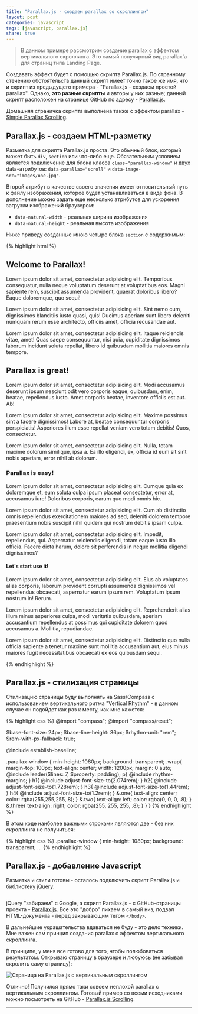 ```yaml
---
title: "Parallax.js - создаем parallax со скроллингом"
layout: post
categories: javascript
tags: [javascript, parallax.js]
share: true
---
```


> В данном примере рассмотрим создание parallax с эффектом вертикального скроллинга. Это самый популярный вид parallax'а для страниц типа Landing Page.

Создавать эффект будет с помощью скрипта Parallax.js. По странному стечению обстоятельств данный скрипт имеет точно такое же имя, что и скрипт из предыдущего примера - "Parallax.js - создаем простой parallax". Однако, **это разные скрипты** и авторы у них разные; данный скрипт расположен на странице GitHub по адресу - [Parallax.js][1].

Домашняя страничка скрипта выполнена также с эффектом parallax - [Simple Parallax Scrolling][2].

## Parallax.js - создаем HTML-разметку

Разметка для скрипта Parallax.js проста. Это обычный блок, который может быть `div`, `section` или что-либо еще. Обязательным условием является подключение для блока класса `class="parallax-window"` и двух data-атрибутов: `data-parallax="scroll"` и `data-image-src="images/one.jpg"`.

Второй атрибут в качестве своего значения имеет относительный путь к файлу изображения, которое будет устанавливаться в виде фона. В дополнение можно задать еще несколько атрибутов для ускорения загрузки изображений браузером:

  * `data-natural-width` - реальная ширина изображения
  * `data-natural-height` - реальная высота изображения

Ниже приведу созданные мною четыре блока `section` с содержимым:

{% highlight html %}
<!-- begin one -->
<section data-parallax="scroll" data-image-src="images/one.jpg" class="parallax-window">
  <div class="wrap one">
    <h1>Welcome to Parallax!</h1>
    <p>Lorem ipsum dolor sit amet, consectetur adipisicing elit. Temporibus consequatur, nulla neque voluptatum deserunt at voluptatibus eos. Magni sapiente rem, suscipit assumenda provident, quaerat doloribus libero? Eaque doloremque, quo sequi!</p>
    <p>Lorem ipsum dolor sit amet, consectetur adipisicing elit. Sint nemo cum, dignissimos blanditiis iusto quasi, quis! Ducimus aperiam sunt libero deleniti numquam rerum esse architecto, officiis amet, officia recusandae aut.</p>
    <p>Lorem ipsum dolor sit amet, consectetur adipisicing elit. Itaque reiciendis vitae, amet! Quas saepe consequuntur, nisi quia, cupiditate dignissimos laborum incidunt soluta repellat, libero id quibusdam mollitia maiores omnis tempore.</p>
  </div>
</section>
<!-- end one -->

<!-- begin two -->
<section data-parallax="scroll" data-image-src="images/two.jpg" class="parallax-window">
  <div class="wrap two">
    <h2>Parallax is great!</h2>
    <p>Lorem ipsum dolor sit amet, consectetur adipisicing elit. Modi accusamus deserunt ipsum nesciunt odit vero corporis eaque, quibusdam, enim, beatae, repellendus iusto. Amet corporis beatae, inventore officiis est aut. Ab!</p>
    <p>Lorem ipsum dolor sit amet, consectetur adipisicing elit. Maxime possimus sint a facere dignissimos! Labore at, beatae consequuntur corporis perspiciatis! Asperiores illum esse repellat veniam vero totam debitis! Quos, consectetur.</p>
    <p>Lorem ipsum dolor sit amet, consectetur adipisicing elit. Nulla, totam maxime dolorum similique, ipsa a. Ea illo eligendi, ex, officia id eum sit sint nobis aperiam, error nihil ab dolorum.</p>
  </div>
</section>
<!-- end two -->

<!-- begin three -->
<section data-parallax="scroll" data-image-src="images/three.jpg" class="parallax-window">
  <div class="wrap three">
    <h3>Parallax is easy!</h3>
    <p>Lorem ipsum dolor sit amet, consectetur adipisicing elit. Cumque quia ex doloremque et, eum soluta culpa ipsum placeat consectetur, error at, accusamus iure! Doloribus corporis, earum quo modi omnis hic.</p>
    <p>Lorem ipsum dolor sit amet, consectetur adipisicing elit. Cum ab distinctio omnis repellendus exercitationem maiores ad sed, deleniti dolorem tempore praesentium nobis suscipit nihil quidem qui nostrum debitis ipsam culpa.</p>
    <p>Lorem ipsum dolor sit amet, consectetur adipisicing elit. Impedit, repellendus, qui. Aspernatur reiciendis eligendi, totam eaque iusto illo officia. Facere dicta harum, dolore sit perferendis in neque mollitia eligendi dignissimos?</p>
  </div>
</section>
<!-- end three -->

<!-- begin four -->
<section data-parallax="scroll" data-image-src="images/four.jpg" class="parallax-window">
  <div class="wrap">
    <h4>Let's start use it!</h4>
    <p>Lorem ipsum dolor sit amet, consectetur adipisicing elit. Eius ab voluptates alias corporis, laborum provident corrupti assumenda dignissimos vel repellendus obcaecati, aspernatur earum ipsum rem. Voluptatum ipsum nostrum in! Rerum.</p>
    <p>Lorem ipsum dolor sit amet, consectetur adipisicing elit. Reprehenderit alias illum minus asperiores culpa, modi veritatis quibusdam, aperiam accusantium repellendus at possimus qui cupiditate dolorem quod accusamus a. Mollitia, repudiandae.</p>
    <p>Lorem ipsum dolor sit amet, consectetur adipisicing elit. Distinctio quo nulla officia sapiente a tenetur maxime sunt mollitia accusantium aut, eius minus maiores fugit necessitatibus obcaecati ex eos quibusdam sequi.</p>
  </div>
</section>
<!-- end four -->
{% endhighlight %}

## Parallax.js - стилизация страницы

Стилизацию страницы буду выполнять на Sass/Compass с использованием вертикального ритма "Vertical Rhythm" - в данном случае он подойдет как раз к месту, как мне кажется:

{% highlight css %}
@import "compass";
@import "compass/reset";

$base-font-size: 24px;
$base-line-height: 36px;
$rhythm-unit: "rem";
$rem-with-px-fallback: true;

@include establish-baseline;

.parallax-window {
  min-height: 1080px;
  background: transparent;
  .wrap{
    margin-top: 100px;
    text-align: center;
    width: 1200px;
    margin: 0 auto;
    @include leader($lines: 7, $property: padding);
    p{
      @include rhythm-margins;
    }
    h1{
      @include adjust-font-size-to(2.074rem);
    }
    h2{
      @include adjust-font-size-to(1.728rem);
    }
    h3{
      @include adjust-font-size-to(1.44rem);
    }
    h4{
      @include adjust-font-size-to(1.2rem);
    }
    &.one{
      text-align: center;
      color: rgba(255,255,255,.8);
    }
    &.two{
      text-align: left;
      color: rgba(0, 0, 0, .8);
    }
    &.three{
      text-align: right;
      color: rgba(255, 255, 255, .8);
    }
  }
}
{% endhighlight %}

В этом коде наиболее важными строками являются две - без них скроллинга не получиться:

{% highlight css %}
.parallax-window {
  min-height: 1080px;
  background: transparent;
  ...
{% endhighlight %}

## Parallax.js - добавление Javascript

Разметка и стили готовы - осталось подключить скрипт Parallax.js и библиотеку jQuery:

<pre>
</pre>

jQuery "забираем" с Google, а скрипт Parallax.js - с GitHub-страницы проекта - [Parallax.js][2]. Все это "добро" пихаем в самый низ, подвал HTML-документа - перед закрывающим тегом `</body>`.

В дальнейшие украшательства вдаваться не буду - это дело техники. Мне важен сам принцип создания parallax с эффектом вертикального скроллинга.

В принципе, у меня все готово для того, чтобы полюбоваться результатом. Открываю страницу в браузере и любуюсь (не забывая скролить саму страницу):

![Страница на Parallax.js с вертикальным скроллингом]({{site.url}}/images/uploads/2014/11/ParallaxJX-_Scrolling.png)

Отлично! Получился прямо таки совсем неплохой parallax с вертикальным скроллингом. Готовый пример со всеми исходниками можно посмотреть на GitHub - [Parallax.js Scrolling][3].

---

 [1]: https://github.com/pixelcog/parallax.js/ "Parallax.js"
 [2]: http://pixelcog.com/parallax.js/ "Simple Parallax Scrolling"
 [3]: https://github.com/gearmobile/zencoder/tree/master/parallaxjs_scroll "Parallax.js Scrolling"
